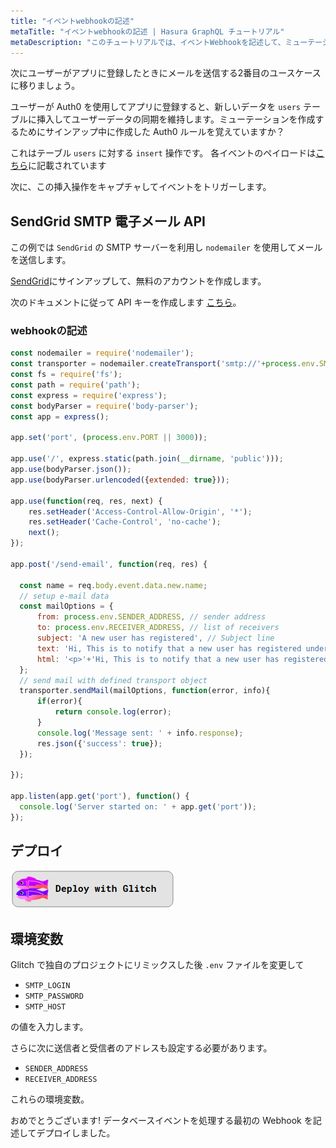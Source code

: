 ```yaml
---
title: "イベントwebhookの記述"
metaTitle: "イベントwebhookの記述 | Hasura GraphQL チュートリアル"
metaDescription: "このチュートリアルでは、イベントWebhookを記述して、ミューテーション操作の後にそれらを非同期にトリガーする方法を見ていきます"
---
```



<YoutubeEmbed link="https://www.youtube.com/embed/_6Sc5emXq5U" />

次にユーザーがアプリに登録したときにメールを送信する2番目のユースケースに移りましょう。

ユーザーが Auth0 を使用してアプリに登録すると、新しいデータを `users` テーブルに挿入してユーザーデータの同期を維持します。ミューテーションを作成するためにサインアップ中に作成した Auth0 ルールを覚えていますか？

これはテーブル `users` に対する `insert` 操作です。
各イベントのペイロードは[こちら](https://hasura.io/docs/1.0/graphql/manual/event-triggers/payload.html#json-payload)に記載されています

次に、この挿入操作をキャプチャしてイベントをトリガーします。

## SendGrid SMTP 電子メール API

この例では `SendGrid` の SMTP サーバーを利用し `nodemailer` を使用してメールを送信します。

[SendGrid](https://sendgrid.com/)にサインアップして、無料のアカウントを作成します。

次のドキュメントに従って API キーを作成します [こちら](https://sendgrid.com/docs/for-developers/sending-email/integrating-with-the-smtp-api/)。

### webhookの記述

```javascript
const nodemailer = require('nodemailer');
const transporter = nodemailer.createTransport('smtp://'+process.env.SMTP_LOGIN+':'+process.env.SMTP_PASSWORD+'@' + process.env.SMTP_HOST);
const fs = require('fs');
const path = require('path');
const express = require('express');
const bodyParser = require('body-parser');
const app = express();

app.set('port', (process.env.PORT || 3000));

app.use('/', express.static(path.join(__dirname, 'public')));
app.use(bodyParser.json());
app.use(bodyParser.urlencoded({extended: true}));

app.use(function(req, res, next) {
    res.setHeader('Access-Control-Allow-Origin', '*');
    res.setHeader('Cache-Control', 'no-cache');
    next();
});

app.post('/send-email', function(req, res) {

  const name = req.body.event.data.new.name;
  // setup e-mail data
  const mailOptions = {
      from: process.env.SENDER_ADDRESS, // sender address
      to: process.env.RECEIVER_ADDRESS, // list of receivers
      subject: 'A new user has registered', // Subject line
      text: 'Hi, This is to notify that a new user has registered under the name of ' + name, // plaintext body
      html: '<p>'+'Hi, This is to notify that a new user has registered under the name of ' + name + '</p>' // html body
  };
  // send mail with defined transport object
  transporter.sendMail(mailOptions, function(error, info){
      if(error){
          return console.log(error);
      }
      console.log('Message sent: ' + info.response);
      res.json({'success': true});
  });

});

app.listen(app.get('port'), function() {
  console.log('Server started on: ' + app.get('port'));
});
```

## デプロイ

[![GLITCH へデプロイ](https://raw.githubusercontent.com/hasura/graphql-engine/master/community/boilerplates/auth-webhooks/nodejs-express/assets/deploy-glitch.png)](https://glitch.com/~sendgrid-send-email-event)

## 環境変数
Glitch で独自のプロジェクトにリミックスした後 `.env` ファイルを変更して
- `SMTP_LOGIN`
- `SMTP_PASSWORD`
- `SMTP_HOST`

の値を入力します。

さらに次に送信者と受信者のアドレスも設定する必要があります。
- `SENDER_ADDRESS`
- `RECEIVER_ADDRESS`

これらの環境変数。

おめでとうございます! データベースイベントを処理する最初の Webhook を記述してデプロイしました。
